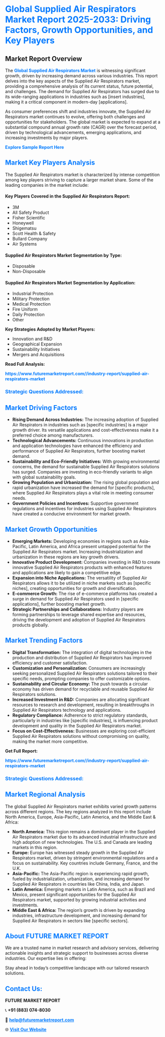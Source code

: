<h1 style="color: #007BFF;">Global Supplied Air Respirators Market Report 2025-2033: Driving Factors, Growth Opportunities, and Key Players</h1>

<section id="overview">
<h2>Market Report Overview</h2>
<p>The <a href="https://www.futuremarketreport.com//industry-report/supplied-air-respirators-market" style="color: #007BFF; text-decoration: none;"><strong>Global Supplied Air Respirators Market</strong></a> is witnessing significant growth, driven by increasing demand across various industries. This report delves into the key aspects of the Supplied Air Respirators market, providing a comprehensive analysis of its current status, future potential, and challenges. The demand for Supplied Air Respirators has surged due to its wide-ranging applications in industries such as [insert industries], making it a critical component in modern-day [applications].</p>
<p>As consumer preferences shift and industries innovate, the Supplied Air Respirators market continues to evolve, offering both challenges and opportunities for stakeholders. The global market is expected to expand at a substantial compound annual growth rate (CAGR) over the forecast period, driven by technological advancements, emerging applications, and increasing investments by major players.</p>
</section>

<section id="overview">
<p><a href="https://www.futuremarketreport.com//request-sample/reportId=83387" style="color: #007BFF; text-decoration: none;"><strong>Explore Sample Report Here</strong></a></p>
</section>

<section id="key-players">
<h2 style="color: #007BFF;">Market Key Players Analysis</h2>
<p>The Supplied Air Respirators market is characterized by intense competition among key players striving to capture a larger market share. Some of the leading companies in the market include:</p>
<h4>Key Players Covered in the Supplied Air Respirators Report:</h4>
<ul><li>3M</li><li>All Safety Product</li><li>Fisher Scientific</li><li>Honeywell</li><li>Shigematsu</li><li>Scott Health &amp; Safety</li><li>Bullard Company</li><li>Air Systems</li></ul>
<h4>Supplied Air Respirators Market Segmentation by Type:</h4>
<ul><li>Disposable</li><li>Non-Disposable</li></ul>

<h4>Supplied Air Respirators Market Segmentation by Application:</h4>
<ul><li>Industrial Protection</li><li>Military Protection</li><li>Medical Protection</li><li>Fire Uniform</li><li>Daily Protection</li><li>Other</li></ul>
<p><strong>Key Strategies Adopted by Market Players:</strong></p>
<ul>
<li>Innovation and R&D</li>
<li>Geographical Expansion</li>
<li>Sustainability Initiatives</li>
<li>Mergers and Acquisitions</li>
</ul>
</section>

<section>
<p><strong>Read Full Analysis: </strong></p><a href="https://www.futuremarketreport.com//industry-report/supplied-air-respirators-market" style="color: #007BFF; text-decoration: none;"><strong>https://www.futuremarketreport.com//industry-report/supplied-air-respirators-market</strong></a>
<h3 style="color: #007BFF;">Strategic Questions Addressed:</h3>
</section>

<section id="driving-factors">
<h2 style="color: #007BFF;">Market Driving Factors</h2>
<ul>
<li><strong>Rising Demand Across Industries:</strong> The increasing adoption of Supplied Air Respirators in industries such as [specific industries] is a major growth driver. Its versatile applications and cost-effectiveness make it a preferred choice among manufacturers.</li>
<li><strong>Technological Advancements:</strong> Continuous innovations in production and application technologies have enhanced the efficiency and performance of Supplied Air Respirators, further boosting market demand.</li>
<li><strong>Sustainability and Eco-Friendly Initiatives:</strong> With growing environmental concerns, the demand for sustainable Supplied Air Respirators solutions has surged. Companies are investing in eco-friendly variants to align with global sustainability goals.</li>
<li><strong>Growing Population and Urbanization:</strong> The rising global population and rapid urbanization have increased the demand for [specific products], where Supplied Air Respirators plays a vital role in meeting consumer needs.</li>
<li><strong>Government Policies and Incentives:</strong> Supportive government regulations and incentives for industries using Supplied Air Respirators have created a conducive environment for market growth.</li>
</ul>
</section>

<section id="growth-opportunities">
<h2 style="color: #007BFF;">Market Growth Opportunities</h2>
<ul>
<li><strong>Emerging Markets:</strong> Developing economies in regions such as Asia-Pacific, Latin America, and Africa present untapped potential for the Supplied Air Respirators market. Increasing industrialization and urbanization in these regions are key growth drivers.</li>
<li><strong>Innovative Product Development:</strong> Companies investing in R&D to create innovative Supplied Air Respirators products with enhanced features and applications are likely to gain a competitive edge.</li>
<li><strong>Expansion into Niche Applications:</strong> The versatility of Supplied Air Respirators allows it to be utilized in niche markets such as [specific niches], creating opportunities for growth and diversification.</li>
<li><strong>E-commerce Growth:</strong> The rise of e-commerce platforms has created a surge in demand for Supplied Air Respirators used in [specific applications], further boosting market growth.</li>
<li><strong>Strategic Partnerships and Collaborations:</strong> Industry players are forming partnerships to leverage shared expertise and resources, driving the development and adoption of Supplied Air Respirators products globally.</li>
</ul>
</section>

<section id="trending-factors">
<h2 style="color: #007BFF;">Market Trending Factors</h2>
<ul>
<li><strong>Digital Transformation:</strong> The integration of digital technologies in the production and distribution of Supplied Air Respirators has improved efficiency and customer satisfaction.</li>
<li><strong>Customization and Personalization:</strong> Consumers are increasingly seeking personalized Supplied Air Respirators solutions tailored to their specific needs, prompting companies to offer customizable options.</li>
<li><strong>Sustainability and Circular Economy:</strong> The push towards a circular economy has driven demand for recyclable and reusable Supplied Air Respirators solutions.</li>
<li><strong>Increased Investment in R&D:</strong> Companies are allocating significant resources to research and development, resulting in breakthroughs in Supplied Air Respirators technology and applications.</li>
<li><strong>Regulatory Compliance:</strong> Adherence to strict regulatory standards, particularly in industries like [specific industries], is influencing product development and quality in the Supplied Air Respirators market.</li>
<li><strong>Focus on Cost-Effectiveness:</strong> Businesses are exploring cost-efficient Supplied Air Respirators solutions without compromising on quality, making the market more competitive.</li>
</ul>
</section>

<section>
<p><strong>Get Full Report: </strong></p><a href="https://www.futuremarketreport.com//industry-report/supplied-air-respirators-market" style="color: #007BFF; text-decoration: none;"><strong>https://www.futuremarketreport.com//industry-report/supplied-air-respirators-market</strong></a>
<h3 style="color: #007BFF;">Strategic Questions Addressed:</h3>
</section>


<section id="regional-analysis">
<h2 style="color: #007BFF;">Market Regional Analysis</h2>
<p>The global Supplied Air Respirators market exhibits varied growth patterns across different regions. The key regions analyzed in this report include North America, Europe, Asia-Pacific, Latin America, and the Middle East & Africa:</p>
<ul>
<li><strong>North America:</strong> This region remains a dominant player in the Supplied Air Respirators market due to its advanced industrial infrastructure and high adoption of new technologies. The U.S. and Canada are leading markets in this region.</li>
<li><strong>Europe:</strong> Europe has witnessed steady growth in the Supplied Air Respirators market, driven by stringent environmental regulations and a focus on sustainability. Key countries include Germany, France, and the U.K.</li>
<li><strong>Asia-Pacific:</strong> The Asia-Pacific region is experiencing rapid growth, fueled by industrialization, urbanization, and increasing demand for Supplied Air Respirators in countries like China, India, and Japan.</li>
<li><strong>Latin America:</strong> Emerging markets in Latin America, such as Brazil and Mexico, present significant opportunities for the Supplied Air Respirators market, supported by growing industrial activities and investments.</li>
<li><strong>Middle East & Africa:</strong> The region’s growth is driven by expanding industries, infrastructure development, and increasing demand for Supplied Air Respirators in sectors like [specific sectors].</li>
</ul>
</section>

<footer>
<h2 style="color: #007BFF;">About FUTURE MARKET REPORT</h2>
<p>We are a trusted name in market research and advisory services, delivering actionable insights and strategic support to businesses across diverse industries. Our expertise lies in offering:</p>

<p>Stay ahead in today’s competitive landscape with our tailored research solutions.</p>

<h2 style="color: #007BFF;">Contact Us:</h2>
<p><strong>FUTURE MARKET REPORT</strong></p>
<p>📞 <strong>+91 (883) 074-8030</strong></p>
<p>📧 <strong><a href="mailto:help@futuremarketreport.com" style="color: #007BFF;">help@futuremarketreport.com</a></strong></p>
<p>🌐 <strong><a href="https://www.futuremarketreport.com/" style="color: #007BFF;">Visit Our Website</a></strong></p>
</footer>